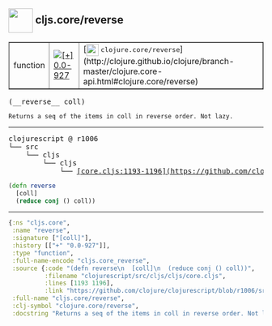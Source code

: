 ## <img width="48px" valign="middle" src="http://i.imgur.com/Hi20huC.png"> cljs.core/reverse

 <table border="1">
<tr>
<td>function</td>
<td><a href="https://github.com/cljsinfo/api-refs/tree/0.0-927"><img valign="middle" alt="[+] 0.0-927" src="https://img.shields.io/badge/+-0.0--927-lightgrey.svg"></a> </td>
<td>
[<img height="24px" valign="middle" src="http://i.imgur.com/1GjPKvB.png"> <samp>clojure.core/reverse</samp>](http://clojure.github.io/clojure/branch-master/clojure.core-api.html#clojure.core/reverse)
</td>
</tr>
</table>

 <samp>
(__reverse__ coll)<br>
</samp>

```
Returns a seq of the items in coll in reverse order. Not lazy.
```

---

 <pre>
clojurescript @ r1006
└── src
    └── cljs
        └── cljs
            └── <ins>[core.cljs:1193-1196](https://github.com/clojure/clojurescript/blob/r1006/src/cljs/cljs/core.cljs#L1193-L1196)</ins>
</pre>

```clj
(defn reverse
  [coll]
  (reduce conj () coll))
```


---

```clj
{:ns "cljs.core",
 :name "reverse",
 :signature ["[coll]"],
 :history [["+" "0.0-927"]],
 :type "function",
 :full-name-encode "cljs.core_reverse",
 :source {:code "(defn reverse\n  [coll]\n  (reduce conj () coll))",
          :filename "clojurescript/src/cljs/cljs/core.cljs",
          :lines [1193 1196],
          :link "https://github.com/clojure/clojurescript/blob/r1006/src/cljs/cljs/core.cljs#L1193-L1196"},
 :full-name "cljs.core/reverse",
 :clj-symbol "clojure.core/reverse",
 :docstring "Returns a seq of the items in coll in reverse order. Not lazy."}

```
